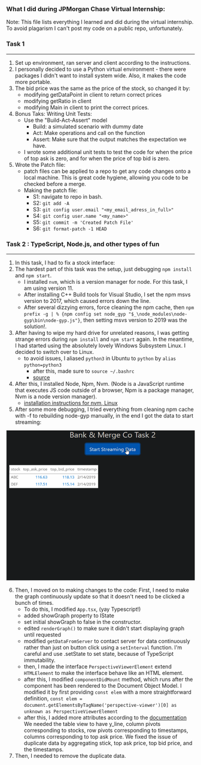 ### What I did during JPMorgan Chase Virtual Internship:

Note: This file lists everything I learned and did during the virtual internship. To avoid plagarism I can't post my code on a public repo, unfortunately.

### Task 1
---

1. Set up environment, ran server and client according to the instructions.
2. I personally decided to use a Python virtual environment - there were packages I didn't want to install system wide. Also, it makes the code more portable.
3. The bid price was the same as the price of the stock, so changed it by:
    * modifying getDataPoint in client to return correct prices
    * modifying getRatio in client
    * modifying Main in client to print the correct prices.
4. Bonus Taks: Writing Unit Tests:
    * Use the "Build-Act-Assert" model
        * Build: a simulated scenario with dummy date
        * Act: Make operations and call on the function
        * Assert: Make sure that the output matches the expectation we have.
    * I wrote some additional unit tests to test the code for when the price of top ask is zero, and for when the price of top bid is zero.
5. Wrote the Patch file:
    * patch files can be applied to a repo to get any code changes onto a local machine. This is great code hygiene, allowing you code to be checked before a merge.
    * Making the patch file:
        * S1: navigate to repo in bash.
        * S2: `git add -A`
        * S3: `git config user.email "<my_email_adress_in_full>"`
        * S4: `git config user.name "<my_name>"`
        * S5: `git commit -m 'Created Patch File'`
        * S6: `git format-patch -1 HEAD`

### Task 2 : TypeScript, Node.js, and other types of fun
---

1. In this task, I had to fix a stock interface:
2. The hardest part of this task was the setup, just debugging `npm install` and `npm start`.
    * I installed `nvm`, which is a version manager for node. For this task, I am using version 11.
    * After installing C++ Build tools for Visual Studio, I set the npm msvs version to 2017, which caused errors down the line.
    * After several dizzying errors, force cleaning the npm cache, then `npm prefix -g | % {npm config set node_gyp "$_\node_modules\node-gyp\bin\node-gyp.js"}`, then setting msvs version to 2019 was the solution!.
3. After having to wipe my hard drive for unrelated reasons, I was getting strange errors during `npm install` and `npm start` again. In the meantime, I had started using the absolutely lovely Windows Subsystem Linux. I decided to switch over to Linux.
    * to avoid issues, I aliased `python3` in Ubuntu to `python` by `alias python=python3`
        * after this, made sure to `source ~/.bashrc`
        * [source](https://askubuntu.com/questions/320996/how-to-make-python-program-command-execute-python-3)
4. After this, I installed Node, Npm, Nvm. (Node is a JavaScript runtime that executes JS code outside of a browser, Npm is a package manager, Nvm is a node version manager).
    * [installation instructions for nvm, Linux](https://github.com/nvm-sh/nvm#install--update-script)
5. After some more debugging, I tried everything from cleaning npm cache with -f to rebuilding node-gyp manually, in the end I got the data to start streaming:

<img src="assets/gif/01.gif" width="600" height="400" />

6. Then, I moved on to making changes to the code: First, I need to make the graph continuously update so that it doesn't need to be clicked a bunch of times.
    * To do this, I modified `App.tsx`, (yay Typescript!)
    * added showGraph property to IState
    * set initial showGraph to false in the constructor.
    * edited `renderGraph()` to make sure it didn't start displaying graph until requested
    * modified `getDataFromServer` to contact server for data continuously rather than just on button click using a `setInterval` function. I'm careful and use .setState to set state, because of TypeScript immutability.
    * then, I made the interface `PerspectiveViewerElement` extend `HTMLElement` to make the interface behave like an HTML element.
    * after this, I modified `componentDidMount` method, which runs after the component has been rendered to the Document Object Model. I modified it by first providing `const elem` with a more straightforward definition,
    `const elem = document.getElementsByTagName('perspective-viewer')[0] as unknown as PerspectiveViewerElement`
    * after this, I added more attributes according to the [documentation](https://github.com/finos/perspective/tree/master/packages/perspective#tableviewconfig--view) We needed the table view to have y_line, column pivots corresponding to stocks, row pivots corresponding to timestamps, columns corresponding to top ask price. We fixed the issue of duplicate data by aggregating stick, top ask price, top bid price, and the timestamps.
7. Then, I needed to remove the duplicate data.